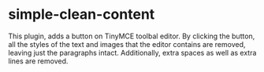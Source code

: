 # simple-clean-content
This plugin, adds a button on TinyMCE toolbal editor. By clicking the button, all the styles of the text and images that the editor contains are removed, leaving just the paragraphs intact. Additionally, extra spaces as well as extra lines are removed.
